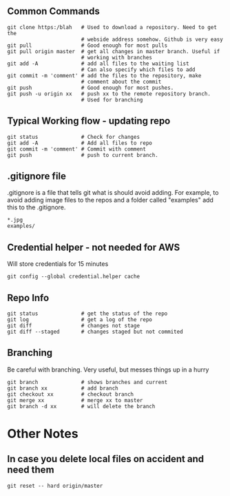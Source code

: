 

## Common Commands


    git clone https:/blah   # Used to download a repository. Need to get the
                            # webside address somehow. Github is very easy
    git pull                # Good enough for most pulls
    git pull origin master  # get all changes in master branch. Useful if
                            # working with branches
    git add -A              # add all files to the waiting list
                            # Can also specify which files to add
    git commit -m 'comment' # add the files to the repository, make 
                            # comment about the commit
    git push                # Good enough for most pushes. 
    git push -u origin xx   # push xx to the remote repository branch.
                            # Used for branching




## Typical Working flow - updating repo

    git status              # Check for changes
    git add -A              # Add all files to repo
    git commit -m 'comment' # Commit with comment
    git push                # push to current branch. 


## .gitignore file
.gitignore is a file that tells git what is should avoid adding. For example,
to avoid adding image files to the repos and a folder called "examples" add
this to the .gitignore. 

    *.jpg
    examples/


## Credential helper - not needed for AWS
Will store credentials for 15 minutes

    git config --global credential.helper cache

## Repo Info

    git status              # get the status of the repo
    git log                 # get a log of the repo
    git diff                # changes not stage
    git diff --staged       # changes staged but not commited


## Branching
Be careful with branching. Very useful, but messes things up in a hurry

    git branch              # shows branches and current
    git branch xx           # add branch
    git checkout xx         # checkout branch
    git merge xx            # merge xx to master
    git branch -d xx        # will delete the branch 


# Other Notes 
## In case you delete local files on accident and need them

    git reset -- hard origin/master
